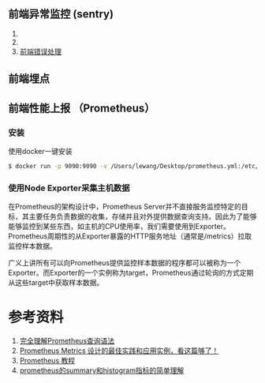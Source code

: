 
## 前端异常监控 (sentry)

1. [](https://confluence.shopee.io/pages/viewpage.action?pageId=591020150)
2. [](https://zhuanlan.zhihu.com/p/205144885)
3. [前端错误处理](https://juejin.cn/post/6844903641619365902#heading-1)

## 前端埋点

## 前端性能上报 （Prometheus）

### 安装

使用docker一键安装
```bash
$ docker run -p 9090:9090 -v /Users/lewang/Desktop/prometheus.yml:/etc/prometheus/prometheus.yml prom/prometheus
```

### 使用Node Exporter采集主机数据


在Prometheus的架构设计中，Prometheus Server并不直接服务监控特定的目标，其主要任务负责数据的收集，存储并且对外提供数据查询支持。因此为了能够能够监控到某些东西，如主机的CPU使用率，我们需要使用到Exporter。Prometheus周期性的从Exporter暴露的HTTP服务地址（通常是/metrics）拉取监控样本数据。

广义上讲所有可以向Prometheus提供监控样本数据的程序都可以被称为一个Exporter。而Exporter的一个实例称为target，Prometheus通过轮询的方式定期从这些target中获取样本数据。






# 参考资料
1. [完全理解Prometheus查询语法](https://www.shangmayuan.com/a/a099fc4421dd407da2a81cea.html)
2. [Prometheus Metrics 设计的最佳实践和应用实例，看这篇够了！](https://segmentfault.com/a/1190000024467720)
3. [Prometheus 教程](https://yunlzheng.gitbook.io/prometheus-book/parti-prometheus-ji-chu/promql/what-is-prometheus-metrics-and-labels)
4. [prometheus的summary和histogram指标的简单理解](https://blog.csdn.net/wtan825/article/details/94616813)